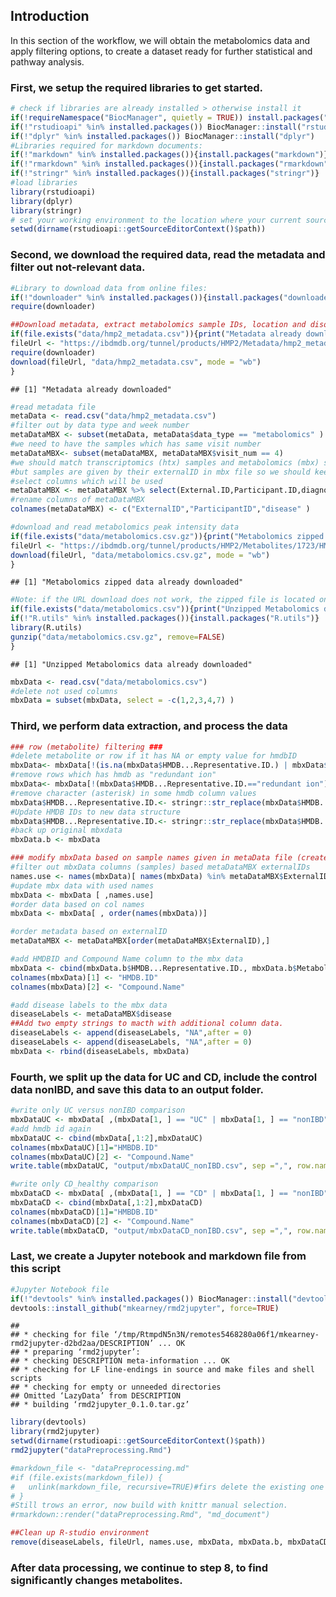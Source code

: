 ## Introduction

In this section of the workflow, we will obtain the metabolomics data
and apply filtering options, to create a dataset ready for further
statistical and pathway analysis.

### First, we setup the required libraries to get started.

``` r
# check if libraries are already installed > otherwise install it
if(!requireNamespace("BiocManager", quietly = TRUE)) install.packages("BiocManager",repos = "http://cran.us.r-project.org")
if(!"rstudioapi" %in% installed.packages()) BiocManager::install("rstudioapi")
if(!"dplyr" %in% installed.packages()) BiocManager::install("dplyr")
#Libraries required for markdown documents:
if(!"markdown" %in% installed.packages()){install.packages("markdown")}
if(!"rmarkdown" %in% installed.packages()){install.packages("rmarkdown")}
if(!"stringr" %in% installed.packages()){install.packages("stringr")}
#load libraries
library(rstudioapi)
library(dplyr)
library(stringr)
# set your working environment to the location where your current source file is saved into.
setwd(dirname(rstudioapi::getSourceEditorContext()$path))
```

### Second, we download the required data, read the metadata and filter out not-relevant data.

``` r
#Library to download data from online files:
if(!"downloader" %in% installed.packages()){install.packages("downloader")}
require(downloader)

##Download metadata, extract metabolomics sample IDs, location and disorders.
if(file.exists("data/hmp2_metadata.csv")){print("Metadata already downloaded")}else{
fileUrl <- "https://ibdmdb.org/tunnel/products/HMP2/Metadata/hmp2_metadata.csv?accessType=DOWNLOAD"
require(downloader)
download(fileUrl, "data/hmp2_metadata.csv", mode = "wb")
}
```

    ## [1] "Metadata already downloaded"

``` r
#read metadata file
metaData <- read.csv("data/hmp2_metadata.csv")
#filter out by data type and week number
metaDataMBX <- subset(metaData, metaData$data_type == "metabolomics" )
#we need to have the samples which has same visit number
metaDataMBX<- subset(metaDataMBX, metaDataMBX$visit_num == 4)
#we should match transcriptomics (htx) samples and metabolomics (mbx) samples with participantID
#but samples are given by their externalID in mbx file so we should keep them both
#select columns which will be used
metaDataMBX <- metaDataMBX %>% select(External.ID,Participant.ID,diagnosis)
#rename columns of metaDataMBX
colnames(metaDataMBX) <- c("ExternalID","ParticipantID","disease" )

#download and read metabolomics peak intensity data
if(file.exists("data/metabolomics.csv.gz")){print("Metabolomics zipped data already downloaded")}else{
fileUrl <- "https://ibdmdb.org/tunnel/products/HMP2/Metabolites/1723/HMP2_metabolomics.csv.gz?accessType=DOWNLOAD"
download(fileUrl, "data/metabolomics.csv.gz", mode = "wb")
}
```

    ## [1] "Metabolomics zipped data already downloaded"

``` r
#Note: if the URL download does not work, the zipped file is located on GitHub to continue the rest of this script.
if(file.exists("data/metabolomics.csv")){print("Unzipped Metabolomics data already downloaded")}else{
if(!"R.utils" %in% installed.packages()){install.packages("R.utils")}
library(R.utils)
gunzip("data/metabolomics.csv.gz", remove=FALSE)
}
```

    ## [1] "Unzipped Metabolomics data already downloaded"

``` r
mbxData <- read.csv("data/metabolomics.csv")
#delete not used columns
mbxData = subset(mbxData, select = -c(1,2,3,4,7) )
```

### Third, we perform data extraction, and process the data

``` r
### row (metabolite) filtering ###
#delete metabolite or row if it has NA or empty value for hmdbID
mbxData<- mbxData[!(is.na(mbxData$HMDB...Representative.ID.) | mbxData$HMDB...Representative.ID.=="") , ]
#remove rows which has hmdb as "redundant ion"
mbxData<- mbxData[!(mbxData$HMDB...Representative.ID.=="redundant ion") , ]
#remove character (asterisk) in some hmdb column values
mbxData$HMDB...Representative.ID.<- stringr::str_replace(mbxData$HMDB...Representative.ID., '\\*', '')
#Update HMDB IDs to new data structure
mbxData$HMDB...Representative.ID.<- stringr::str_replace(mbxData$HMDB...Representative.ID., 'HMDB', 'HMDB00')
#back up original mbxdata
mbxData.b <- mbxData

### modify mbxData based on sample names given in metaData file (created with the criteria visit_num=4 )###
#filter out mbxData columns (samples) based metaDataMBX externalIDs
names.use <- names(mbxData)[ names(mbxData) %in% metaDataMBX$ExternalID]
#update mbx data with used names
mbxData <- mbxData [ ,names.use]
#order data based on col names
mbxData <- mbxData[ , order(names(mbxData))]

#order metadata based on externalID
metaDataMBX <- metaDataMBX[order(metaDataMBX$ExternalID),]

#add HMDBID and Compound Name column to the mbx data
mbxData <- cbind(mbxData.b$HMDB...Representative.ID., mbxData.b$Metabolite,mbxData)
colnames(mbxData)[1] <- "HMDB.ID"
colnames(mbxData)[2] <- "Compound.Name"

#add disease labels to the mbx data
diseaseLabels <- metaDataMBX$disease
##Add two empty strings to macth with additional column data.
diseaseLabels <- append(diseaseLabels, "NA",after = 0)
diseaseLabels <- append(diseaseLabels, "NA",after = 0)
mbxData <- rbind(diseaseLabels, mbxData)
```

### Fourth, we split up the data for UC and CD, include the control data nonIBD, and save this data to an output folder.

``` r
#write only UC versus nonIBD comparison
mbxDataUC <- mbxData[ ,(mbxData[1, ] == "UC" | mbxData[1, ] == "nonIBD")]
#add hmdb id again
mbxDataUC <- cbind(mbxData[,1:2],mbxDataUC)
colnames(mbxDataUC)[1]="HMBDB.ID"
colnames(mbxDataUC)[2] <- "Compound.Name"
write.table(mbxDataUC, "output/mbxDataUC_nonIBD.csv", sep =",", row.names = FALSE)

#write only CD_healthy comparison
mbxDataCD <- mbxData[ ,(mbxData[1, ] == "CD" | mbxData[1, ] == "nonIBD")]
mbxDataCD <- cbind(mbxData[,1:2],mbxDataCD)
colnames(mbxDataCD)[1]="HMBDB.ID"
colnames(mbxDataCD)[2] <- "Compound.Name"
write.table(mbxDataCD, "output/mbxDataCD_nonIBD.csv", sep =",", row.names = FALSE)
```

### Last, we create a Jupyter notebook and markdown file from this script

``` r
#Jupyter Notebook file
if(!"devtools" %in% installed.packages()) BiocManager::install("devtools")
devtools::install_github("mkearney/rmd2jupyter", force=TRUE)
```

    ## 
    ## * checking for file ‘/tmp/RtmpdN5n3N/remotes5468280a06f1/mkearney-rmd2jupyter-d2bd2aa/DESCRIPTION’ ... OK
    ## * preparing ‘rmd2jupyter’:
    ## * checking DESCRIPTION meta-information ... OK
    ## * checking for LF line-endings in source and make files and shell scripts
    ## * checking for empty or unneeded directories
    ## Omitted ‘LazyData’ from DESCRIPTION
    ## * building ‘rmd2jupyter_0.1.0.tar.gz’

``` r
library(devtools)
library(rmd2jupyter)
setwd(dirname(rstudioapi::getSourceEditorContext()$path))
rmd2jupyter("dataPreprocessing.Rmd")

#markdown_file <- "dataPreprocessing.md"
#if (file.exists(markdown_file)) {
#   unlink(markdown_file, recursive=TRUE)#firs delete the existing one
# }
#Still trows an error, now build with knittr manual selection.
#rmarkdown::render("dataPreprocessing.Rmd", "md_document")

##Clean up R-studio environment
remove(diseaseLabels, fileUrl, names.use, mbxData, mbxData.b, mbxDataCD, mbxDataUC, metaDataMBX, metaData)
```

### After data processing, we continue to step 8, to find significantly changes metabolites.
